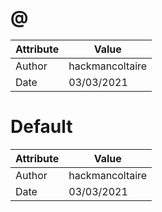 # @
| Attribute | Value |
| ---  | ---     |
| Author | hackmancoltaire |
| Date | 03/03/2021 |
# Default
| Attribute | Value |
| ---  | ---     |
| Author | hackmancoltaire |
| Date | 03/03/2021 |
